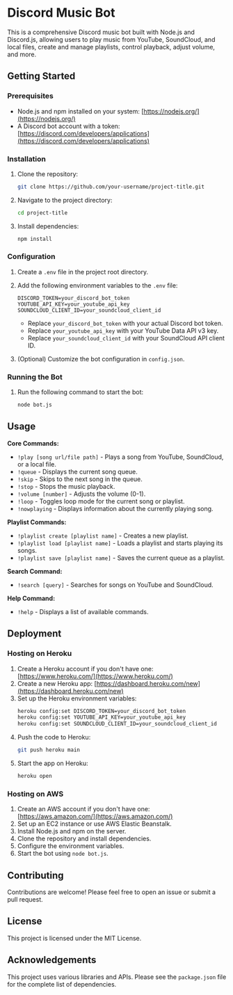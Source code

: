 # Discord Music Bot

This is a comprehensive Discord music bot built with Node.js and Discord.js, allowing users to play music from YouTube, SoundCloud, and local files, create and manage playlists, control playback, adjust volume, and more.

## Getting Started

### Prerequisites

* Node.js and npm installed on your system: [https://nodejs.org/](https://nodejs.org/)
* A Discord bot account with a token: [https://discord.com/developers/applications](https://discord.com/developers/applications)

### Installation

1. Clone the repository:
   ```bash
   git clone https://github.com/your-username/project-title.git
   ```

2. Navigate to the project directory:
   ```bash
   cd project-title
   ```

3. Install dependencies:
   ```bash
   npm install
   ```

### Configuration

1. Create a `.env` file in the project root directory.
2. Add the following environment variables to the `.env` file:
   ```
   DISCORD_TOKEN=your_discord_bot_token
   YOUTUBE_API_KEY=your_youtube_api_key
   SOUNDCLOUD_CLIENT_ID=your_soundcloud_client_id
   ```

   * Replace `your_discord_bot_token` with your actual Discord bot token.
   * Replace `your_youtube_api_key` with your YouTube Data API v3 key.
   * Replace `your_soundcloud_client_id` with your SoundCloud API client ID.

3. (Optional) Customize the bot configuration in `config.json`.

### Running the Bot

1. Run the following command to start the bot:
   ```bash
   node bot.js
   ```

## Usage

**Core Commands:**

* `!play [song url/file path]` - Plays a song from YouTube, SoundCloud, or a local file.
* `!queue` - Displays the current song queue.
* `!skip` - Skips to the next song in the queue.
* `!stop` - Stops the music playback.
* `!volume [number]` - Adjusts the volume (0-1).
* `!loop` - Toggles loop mode for the current song or playlist.
* `!nowplaying` - Displays information about the currently playing song.

**Playlist Commands:**

* `!playlist create [playlist name]` - Creates a new playlist.
* `!playlist load [playlist name]` - Loads a playlist and starts playing its songs.
* `!playlist save [playlist name]` - Saves the current queue as a playlist.

**Search Command:**

* `!search [query]` - Searches for songs on YouTube and SoundCloud.

**Help Command:**

* `!help` - Displays a list of available commands.

## Deployment

### Hosting on Heroku

1. Create a Heroku account if you don't have one: [https://www.heroku.com/](https://www.heroku.com/)
2. Create a new Heroku app: [https://dashboard.heroku.com/new](https://dashboard.heroku.com/new)
3. Set up the Heroku environment variables:
   ```bash
   heroku config:set DISCORD_TOKEN=your_discord_bot_token
   heroku config:set YOUTUBE_API_KEY=your_youtube_api_key
   heroku config:set SOUNDCLOUD_CLIENT_ID=your_soundcloud_client_id
   ```
4. Push the code to Heroku:
   ```bash
   git push heroku main
   ```
5. Start the app on Heroku:
   ```bash
   heroku open
   ```

### Hosting on AWS

1. Create an AWS account if you don't have one: [https://aws.amazon.com/](https://aws.amazon.com/)
2. Set up an EC2 instance or use AWS Elastic Beanstalk.
3. Install Node.js and npm on the server.
4. Clone the repository and install dependencies.
5. Configure the environment variables.
6. Start the bot using `node bot.js`.

## Contributing

Contributions are welcome! Please feel free to open an issue or submit a pull request.

## License

This project is licensed under the MIT License.

## Acknowledgements

This project uses various libraries and APIs. Please see the `package.json` file for the complete list of dependencies.